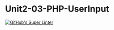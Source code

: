 # Unit2-03-PHP-UserInput
[![GitHub's Super Linter](https://github.com/ICS20-Programming-Remy-S/Unit2-03-PHP-UserInput/workflows/GitHub's%20Super%20Linter/badge.svg)](https://github.com/ICS20-Programming-Remy-S/Unit2-03-PHP-UserInput/actions)